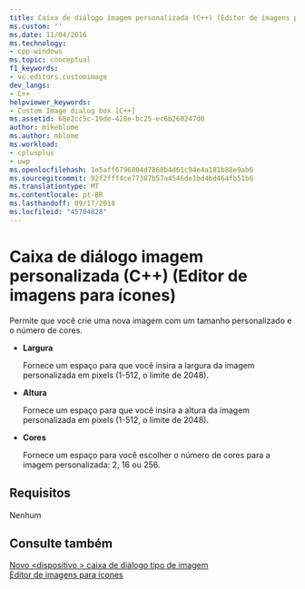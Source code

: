 ```yaml
---
title: Caixa de diálogo imagem personalizada (C++) (Editor de imagens para ícones) | Microsoft Docs
ms.custom: ''
ms.date: 11/04/2016
ms.technology:
- cpp-windows
ms.topic: conceptual
f1_keywords:
- vc.editors.customimage
dev_langs:
- C++
helpviewer_keywords:
- Custom Image dialog box [C++]
ms.assetid: 68e2cc5c-19de-428e-bc25-ec6b260247d0
author: mikeblome
ms.author: mblome
ms.workload:
- cplusplus
- uwp
ms.openlocfilehash: 1e5aff6796804d7868b4d61c94e4a181b88e9ab6
ms.sourcegitcommit: 92f2fff4ce77387b57a4546de1bd4bd464fb51b6
ms.translationtype: MT
ms.contentlocale: pt-BR
ms.lasthandoff: 09/17/2018
ms.locfileid: "45704828"
---
```

# <a name="custom-image-dialog-box-c-image-editor-for-icons"></a>Caixa de diálogo imagem personalizada (C++) (Editor de imagens para ícones)

Permite que você crie uma nova imagem com um tamanho personalizado e o número de cores.

- **Largura**

   Fornece um espaço para que você insira a largura da imagem personalizada em pixels (1-512, o limite de 2048).
  
- **Altura**

   Fornece um espaço para que você insira a altura da imagem personalizada em pixels (1-512, o limite de 2048).
  
- **Cores**

   Fornece um espaço para você escolher o número de cores para a imagem personalizada: 2, 16 ou 256.
  
## <a name="requirements"></a>Requisitos
 Nenhum
  
## <a name="see-also"></a>Consulte também
 [Novo \<dispositivo > caixa de diálogo tipo de imagem](../windows/new-device-image-type-dialog-box-image-editor-for-icons.md)  
 [Editor de imagens para ícones](../windows/image-editor-for-icons.md)
